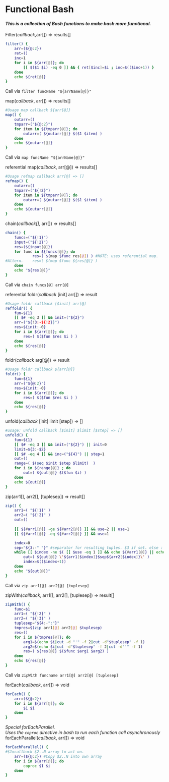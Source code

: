 # Functional Bash

#### _This is a collection of Bash functions to make bash more functional._

Filter(_callback_,arr[]) => results[]
```bash
filter() {
    arr=(${@:2})
    ret=()
    inc=1
    for i in ${arr[@]}; do
        [[ $($1 $i) -eq 0 ]] && { ret[$inc]=$i ; inc=$(($inc+1)) }
    done
    echo ${ret[@]}
}
```
Call via `filter funcName "${arrName[@]}"`

map(_callback_, arr[]) => results[]
```bash
#Usage map callback ${arr[@]}
map() {
    outarr=()
    tmparr=("${@:2}")
    for item in ${tmparr[@]}; do
        outarr=( ${outarr[@]} $($1 $item) )
    done
    echo ${outarr[@]}
}
```
Call via `map funcName "${arrName[@]}"`

referential map(_callback_, arr[@]) => results[]
```bash
#Usage refmap callback arr[@] => []
refmap() {
    outarr=()
    tmparr=("${!2}")
    for item in ${tmparr[@]}; do
        outarr=( ${outarr[@]} $($1 $item) )
    done
    echo ${outarr[@]}
}
```

chain(_callback[]_, arr[]) => results[]
```bash
chain() {
    funcs=("${!1}")
    input=("${!2}")
    res=(${input[@]})
    for func in ${funcs[@]}; do
            res=( $(map $func res[@]) ) #NOTE: uses referential map. 
#Altern.    res=( $(map $func ${res[@]} )
    done
    echo "${res[@]}"
}
```
Call via `chain funcs[@] arr[@]`

referential foldr(_callback_ [init] arr[]) => result
```bash
#Usage foldr callback [$init] arr[@]
reffoldr() {
    fun=${1}
    [[ $# -eq 3 ]] && init=("${2}")
    arr=("${!3:-${!2}}")
    res=${init:-0}
    for i in ${arr[@]}; do
        res=( $($fun $res $i ) )
    done
    echo ${res[@]}  
}
```

foldr(_callback_ arg[@]) => result
```bash
#Usage foldr callback ${arr[@]}
foldr() {
    fun=${1}
    arr=("${@:2}")
    res=${init:-0}
    for i in ${arr[@]}; do
        res=( $($fun $res $i ) )
    done
    echo ${res[@]}  
}
```

unfold(_callback_ [init] limit [step]) => []
```bash
#usage: unfold callback [$init] $limit [$step] => []
unfold() {
    fun=${1}
    [[ $# -eq 3 ]] && init=("${2}") || init=0
    limit=${3:-$2}
    [[ $# -eq 4 ]] && inc=("${4}") || step=1
    out=()
    range=( $(seq $init $step $limit)  ) 
    for i in ${range[@]} ; do
        out=( ${out[@]} $($fun $i) )
    done
    echo ${out[@]}
}
```

zip(arr1[], arr2[], [tuplesep]) => result[]
```bash
zip() {
    arr1=( "${!1}" )
    arr2=( "${!2}" )
    out=()
    
    [[ ${#arr1[@]} -ge ${#arr2[@]} ]] && use=2 || use=1
    [[ ${#arr1[@]} -eq ${#arr2[@]} ]] && use=1

    index=0
    sep="${3:-" "}" #separator for resulting tuples. $3 if set. else :
    while [[ $index -ne $( [[ $use -eq 1 ]] && echo ${#arr1[@]} || echo ${#arr2[@]} ) ]] ; do
        out=( ${out[@]} \'${arr1[$index]}$sep${arr2[$index]}\' )
        index=$(($index+1))
    done
    echo "${out[@]}"
}
```
Call via `zip arr1[@] arr2[@] [tuplesep]`

zipWith(_callback_, arr1[], arr2[], [tuplesep]) => result[]
```bash
zipWith() {
    func=$1
    arr1=( "${!2}" )
    arr2=( "${!3}" )
    tuplesep="${4:-":"}"
    tmpres=$(zip arr1[@] arr2[@] $tuplesep)
    res=()
    for i in ${tmpres[@]}; do
        arg1=$(echo $i|cut -d "'" -f 2|cut -d"$tuplesep" -f 1)
        arg2=$(echo $i|cut -d"$tuplesep" -f 2|cut -d"'" -f 1)
        res=( ${res[@]} $($func $arg1 $arg2) )
    done
    echo ${res[@]}
}
```
Call via `zipWith funcname arr1[@] arr2[@] [tuplesep]`

forEach(_callback_, arr[]) => void
```bash
forEach() {
    arr=(${@:2})
    for i in ${arr[@]}; do
        $1 $i
    done
}
```

_Special forEachParallel._  
_Uses the `coproc` directive in bash to run each function call asynchronously_
forEachParallel(_callback_, arr[]) => void
```bash
forEachParallel() {
#$1=callback $2..N array to act on.
    arr=(${@:2}) #Copy $2..N into own array
    for i in ${arr[@]}; do
        coproc $1 $i 
    done
}
```
